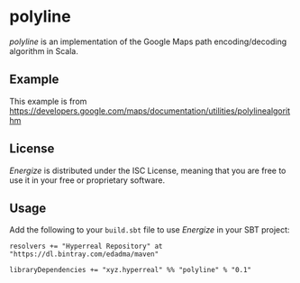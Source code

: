 polyline
========

*polyline* is an implementation of the Google Maps path encoding/decoding algorithm in Scala.

Example
-------

This example is from https://developers.google.com/maps/documentation/utilities/polylinealgorithm

License
-------

*Energize* is distributed under the ISC License, meaning that you are free to use it in your free or proprietary software.

Usage
-----

Add the following to your `build.sbt` file to use *Energize* in your SBT project:

    resolvers += "Hyperreal Repository" at "https://dl.bintray.com/edadma/maven"

    libraryDependencies += "xyz.hyperreal" %% "polyline" % "0.1"

